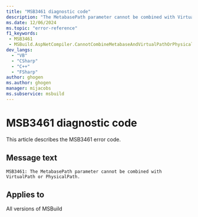 ```yaml
---
title: "MSB3461 diagnostic code"
description: "The MetabasePath parameter cannot be combined with VirtualPath or PhysicalPath."
ms.date: 12/06/2024
ms.topic: "error-reference"
f1_keywords:
 - MSB3461
 - MSBuild.AspNetCompiler.CannotCombineMetabaseAndVirtualPathOrPhysicalPath
dev_langs:
  - "VB"
  - "CSharp"
  - "C++"
  - "FSharp"
author: ghogen
ms.author: ghogen
manager: mijacobs
ms.subservice: msbuild
---
```


# MSB3461 diagnostic code

<!-- :::ErrorDefinitionDescription::: -->
<!-- :::editable-content name="introDescription"::: -->
This article describes the MSB3461 error code.
<!-- :::editable-content-end::: -->

## Message text

```output
MSB3461: The MetabasePath parameter cannot be combined with VirtualPath or PhysicalPath.
```

<!-- :::editable-content name="postOutputDescription"::: -->
<!--
{StrBegin="MSB3461: "}
-->
<!-- :::editable-content-end::: -->
<!-- :::ErrorDefinitionDescription-end::: -->

## Applies to

All versions of MSBuild
